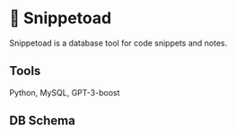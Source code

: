 # 🐸 Snippetoad

Snippetoad is a database tool for code snippets and notes.

## Tools

Python, MySQL, GPT-3-boost

## DB Schema


